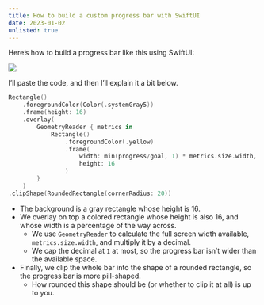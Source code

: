 ```yaml
---
title: How to build a custom progress bar with SwiftUI
date: 2023-01-02
unlisted: true
---
```


Here’s how to build a progress bar like this using SwiftUI:

![](/posts/swiftui-progress-bar/IMG_88EACB3DF4C6-1.jpeg)

I’ll paste the code, and then I’ll explain it a bit below.

```swift
Rectangle()
	.foregroundColor(Color(.systemGray5))
	.frame(height: 16)
	.overlay(
		GeometryReader { metrics in
			Rectangle()
				.foregroundColor(.yellow)
				.frame(
					width: min(progress/goal, 1) * metrics.size.width,
					height: 16
				)
		}
	)
.clipShape(RoundedRectangle(cornerRadius: 20))
```

- The background is a gray rectangle whose height is 16.
- We overlay on top a colored rectangle whose height is also 16, and whose width is a percentage of the way across.
  - We use `GeometryReader` to calculate the full screen width available, `metrics.size.width`, and multiply it by a decimal.
  - We cap the decimal at `1` at most, so the progress bar isn’t wider than the available space.
- Finally, we clip the whole bar into the shape of a rounded rectangle, so the progress bar is more pill-shaped.
  - How rounded this shape should be (or whether to clip it at all) is up to you.
